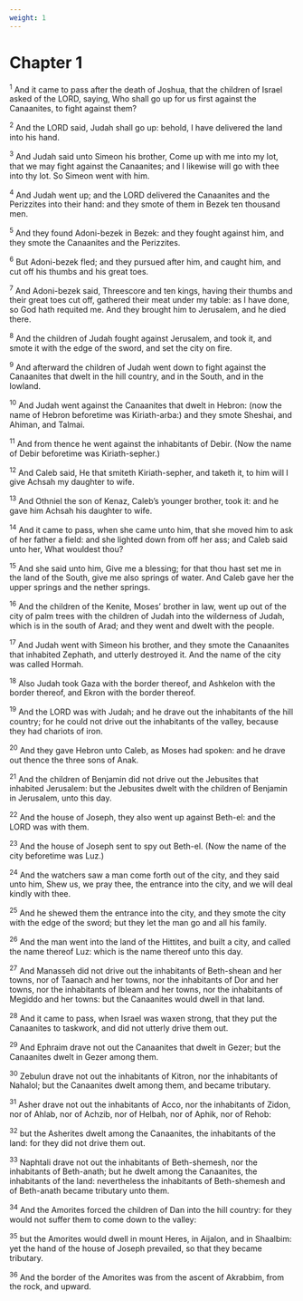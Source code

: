 ```yaml
---
weight: 1
---
```


# Chapter 1

<sup>1</sup> And it came to pass after the death of Joshua, that the children of Israel asked of the LORD, saying, Who shall go up for us first against the Canaanites, to fight against them? 

<sup>2</sup> And the LORD said, Judah shall go up: behold, I have delivered the land into his hand. 

<sup>3</sup> And Judah said unto Simeon his brother, Come up with me into my lot, that we may fight against the Canaanites; and I likewise will go with thee into thy lot. So Simeon went with him. 

<sup>4</sup> And Judah went up; and the LORD delivered the Canaanites and the Perizzites into their hand: and they smote of them in Bezek ten thousand men. 

<sup>5</sup> And they found Adoni-bezek in Bezek: and they fought against him, and they smote the Canaanites and the Perizzites. 

<sup>6</sup> But Adoni-bezek fled; and they pursued after him, and caught him, and cut off his thumbs and his great toes. 

<sup>7</sup> And Adoni-bezek said, Threescore and ten kings, having their thumbs and their great toes cut off, gathered their meat under my table: as I have done, so God hath requited me. And they brought him to Jerusalem, and he died there. 

<sup>8</sup> And the children of Judah fought against Jerusalem, and took it, and smote it with the edge of the sword, and set the city on fire. 

<sup>9</sup> And afterward the children of Judah went down to fight against the Canaanites that dwelt in the hill country, and in the South, and in the lowland. 

<sup>10</sup> And Judah went against the Canaanites that dwelt in Hebron: (now the name of Hebron beforetime was Kiriath-arba:) and they smote Sheshai, and Ahiman, and Talmai. 

<sup>11</sup> And from thence he went against the inhabitants of Debir. (Now the name of Debir beforetime was Kiriath-sepher.) 

<sup>12</sup> And Caleb said, He that smiteth Kiriath-sepher, and taketh it, to him will I give Achsah my daughter to wife. 

<sup>13</sup> And Othniel the son of Kenaz, Caleb’s younger brother, took it: and he gave him Achsah his daughter to wife. 

<sup>14</sup> And it came to pass, when she came unto him, that she moved him to ask of her father a field: and she lighted down from off her ass; and Caleb said unto her, What wouldest thou? 

<sup>15</sup> And she said unto him, Give me a blessing; for that thou hast set me in the land of the South, give me also springs of water. And Caleb gave her the upper springs and the nether springs. 

<sup>16</sup> And the children of the Kenite, Moses’ brother in law, went up out of the city of palm trees with the children of Judah into the wilderness of Judah, which is in the south of Arad; and they went and dwelt with the people. 

<sup>17</sup> And Judah went with Simeon his brother, and they smote the Canaanites that inhabited Zephath, and utterly destroyed it. And the name of the city was called Hormah. 

<sup>18</sup> Also Judah took Gaza with the border thereof, and Ashkelon with the border thereof, and Ekron with the border thereof. 

<sup>19</sup> And the LORD was with Judah; and he drave out the inhabitants of the hill country; for he could not drive out the inhabitants of the valley, because they had chariots of iron. 

<sup>20</sup> And they gave Hebron unto Caleb, as Moses had spoken: and he drave out thence the three sons of Anak. 

<sup>21</sup> And the children of Benjamin did not drive out the Jebusites that inhabited Jerusalem: but the Jebusites dwelt with the children of Benjamin in Jerusalem, unto this day. 

<sup>22</sup> And the house of Joseph, they also went up against Beth-el: and the LORD was with them. 

<sup>23</sup> And the house of Joseph sent to spy out Beth-el. (Now the name of the city beforetime was Luz.) 

<sup>24</sup> And the watchers saw a man come forth out of the city, and they said unto him, Shew us, we pray thee, the entrance into the city, and we will deal kindly with thee. 

<sup>25</sup> And he shewed them the entrance into the city, and they smote the city with the edge of the sword; but they let the man go and all his family. 

<sup>26</sup> And the man went into the land of the Hittites, and built a city, and called the name thereof Luz: which is the name thereof unto this day. 

<sup>27</sup> And Manasseh did not drive out the inhabitants of Beth-shean and her towns, nor of Taanach and her towns, nor the inhabitants of Dor and her towns, nor the inhabitants of Ibleam and her towns, nor the inhabitants of Megiddo and her towns: but the Canaanites would dwell in that land. 

<sup>28</sup> And it came to pass, when Israel was waxen strong, that they put the Canaanites to taskwork, and did not utterly drive them out. 

<sup>29</sup> And Ephraim drave not out the Canaanites that dwelt in Gezer; but the Canaanites dwelt in Gezer among them. 

<sup>30</sup> Zebulun drave not out the inhabitants of Kitron, nor the inhabitants of Nahalol; but the Canaanites dwelt among them, and became tributary. 

<sup>31</sup> Asher drave not out the inhabitants of Acco, nor the inhabitants of Zidon, nor of Ahlab, nor of Achzib, nor of Helbah, nor of Aphik, nor of Rehob: 

<sup>32</sup> but the Asherites dwelt among the Canaanites, the inhabitants of the land: for they did not drive them out. 

<sup>33</sup> Naphtali drave not out the inhabitants of Beth-shemesh, nor the inhabitants of Beth-anath; but he dwelt among the Canaanites, the inhabitants of the land: nevertheless the inhabitants of Beth-shemesh and of Beth-anath became tributary unto them. 

<sup>34</sup> And the Amorites forced the children of Dan into the hill country: for they would not suffer them to come down to the valley: 

<sup>35</sup> but the Amorites would dwell in mount Heres, in Aijalon, and in Shaalbim: yet the hand of the house of Joseph prevailed, so that they became tributary. 

<sup>36</sup> And the border of the Amorites was from the ascent of Akrabbim, from the rock, and upward. 


